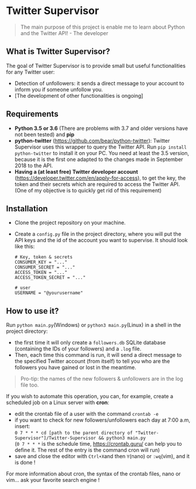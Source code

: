 # Twitter Supervisor
> The main purpose of this project is enable me to learn about Python and the Twitter API! - The developer

## What is Twitter Supervisor?
The goal of Twitter Supervisor is to provide small but useful functionalities for any Twitter user:
* Detection of unfollowers: it sends a direct message to your account to inform you if someone unfollow you.
* [The development of other functionalities is ongoing]

## Requirements
* **Python 3.5 or 3.6** (There are problems with 3.7 and older versions have not been tested) and **pip**
* **python-twitter** (https://github.com/bear/python-twitter): Twitter Supervisor uses this wrapper to query the Twitter API. Run `pip install python-twitter` to install it on your PC. You need at least the 3.5 version, because it is the first one adapted to the changes made in September 2018 to the API.
* **Having a (at least free) Twitter developer account** (https://developer.twitter.com/en/apply-for-access), to get the key,
the token and their secrets which are required to access the Twitter API. (One of my objective is to quickly get rid of this requirement)

## Installation
* Clone the project repository on your machine.
* Create a `config.py` file in the project directory, where you will put the API keys and the id of the account you want to supervise.
It should look like this:

	```
	# Key, token & secrets
	CONSUMER_KEY = "..."
	CONSUMER_SECRET = "..."
	ACCESS_TOKEN = "..."
	ACCESS_TOKEN_SECRET = "..."

	# user
	USERNAME = "@yourusername"
	```

## How to use it?
Run `python main.py`(Windows) or `python3 main.py`(Linux) in a shell in the project directory:
* the first time it will only create a `followers.db` SQLite database (containing the IDs of your followers) and a `.log` file.
* Then, each time this command is run, it will send a direct message to the specified Twitter account (from itself) to tell you who are the followers you have gained or lost in the meantime.

> Pro-tip: the names of the new followers & unfollowers are in the log file too.

If you wish to automate this operation, you can, for example, create a scheduled job on a Linux server with **cron**:
* edit the crontab file of a user with the command `crontab -e`
* if you want to check for new followers/unfollowers each day at 7:00 a.m, insert:
<br/>`0 7 * * * cd [path to the parent directory of "Twitter-Supervisor"]/Twitter-Supervisor && python3 main.py`
<br/>(`0 7 * * *` is the schedule time, https://crontab.guru/ can help you to define it. The rest of the entry is the command cron will run)
* save and close the editor with `Ctrl+X`and then `Y`(nano) or `:wq`(vim), and it is done !

For more information about cron, the syntax of the crontab files, nano or vim... ask your favorite search engine !
